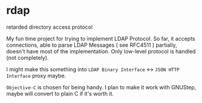 rdap
====

retarded directory access protocol

My fun time project for trying to implement LDAP Protocol. So far, it accepts connections, able to parse LDAP Messages ( see RFC4511 ) partially, doesn't have most of the implementation. Only low-level protocol is handled (not completely). 

I might make this something into `LDAP Binary Interface` <-> `JSON HTTP Interface` proxy maybe.

`Objective-C` is chosen for being handy. I plan to make it work with GNUStep, maybe will convert to plain C if it's worth it.
